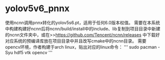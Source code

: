 # yolov5v6_pnnx
使用ncnn调用pnnx转化的yolov5s6.pt，适用于任何6.0版本权值。
需要在本系统中构建构建好ncnn后将ncnn/build/install中的include、lib复制到项目目录中新建的ncnn文件夹中，或在>>https://github.com/Tencent/ncnn/releases 中下载好对应系统的预编译库放在项目目录中并且改写cmake中的ncnn目录。
需要opencv环境，作者构建于arch linux，贴出对应的linux命令： 
'''
sudo pacman -Syu hdf5 vtk opencv
'''

